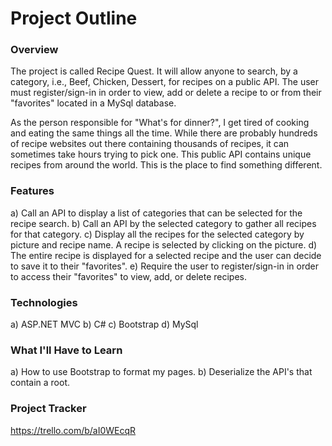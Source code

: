 # Project Outline

### Overview 
The project is called Recipe Quest. It will allow anyone to search, by a category, i.e., Beef, Chicken, Dessert, for recipes on a public API. The user must register/sign-in in order to view, add or delete a recipe to or from their "favorites" located in a MySql database.

As the person responsible for "What's for dinner?", I get tired of cooking and eating the same things all the time.
While there are probably hundreds of recipe websites out there containing thousands of recipes, it can sometimes take hours trying to pick one.  This public API contains unique recipes from around the world. This is the place to find something different.
### Features
a) Call an API to display a list of categories that can be selected for the recipe search.
b) Call an API by the selected category to gather all recipes for that category.
c) Display all the recipes for the selected category by picture and recipe name. A recipe is selected by clicking on the picture.
d) The entire recipe is displayed for a selected recipe and the user can decide to save it to their "favorites".
e) Require the user to register/sign-in in order to access their "favorites" to view, add, or delete recipes. 

### Technologies
a) ASP.NET MVC
b) C#
c) Bootstrap
d) MySql
### What I'll Have to Learn
a) How to use Bootstrap to format my pages.
b) Deserialize the API's that contain a root.
### Project Tracker
https://trello.com/b/aI0WEcqR

